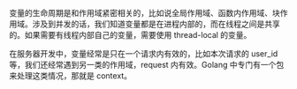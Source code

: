 变量的生命周期是和作用域紧密相关的，比如说全局作用域、函数内作用域、块作用域。涉及到并发的话，我们知道变量都是在进程内部的，而在线程之间是共享的。如果需要有线程内部自己的变量，需要使用 thread-local 的变量。

在服务器开发中，变量经常是只在一个请求内有效的，比如本次请求的 user_id 等，我们还经常遇到另一类的作用域，request 内有效。Golang 中专门有一个包来处理这类情况，那就是 context。